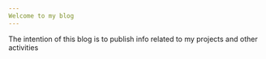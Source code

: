 ```yaml
---
Welcome to my blog
---
```


The intention of this blog is to publish info related to my projects and other activities
